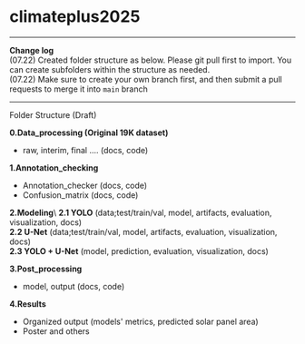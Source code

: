 # climateplus2025
--------------------
**Change log**\
(07.22) Created folder structure as below. Please git pull first to import. You can create subfolders within the structure as needed.\
(07.22) Make sure to create your own branch first, and then submit a pull requests to merge it into `main` branch


---------------------
Folder Structure (Draft)


**0.Data_processing (Original 19K dataset)**
  - raw, interim, final .... (docs, code)

**1.Annotation_checking**
  - Annotation_checker (docs, code)
  - Confusion_matrix (docs, code)
    
**2.Modeling**\ 
**2.1 YOLO** (data;test/train/val, model, artifacts, evaluation, visualization, docs)\
**2.2 U-Net** (data;test/train/val, model, artifacts, evaluation, visualization, docs)\
**2.3 YOLO + U-Net** (model, prediction, evaluation, visualization, docs)

**3.Post_processing**
  - model, output (docs, code)

**4.Results**
  - Organized output (models' metrics, predicted solar panel area)
  - Poster and others
